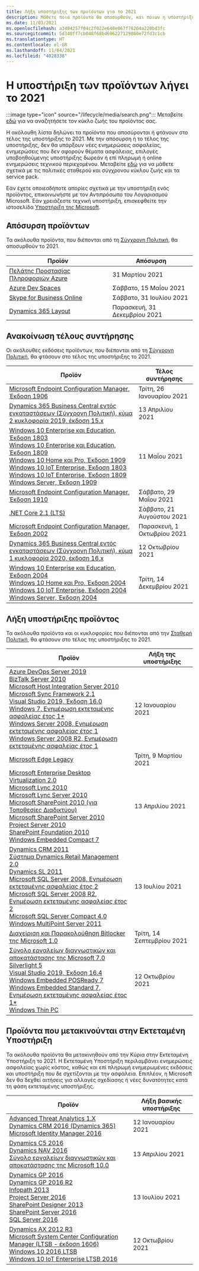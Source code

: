 ```yaml
---
title: Λήξη υποστήριξης των προϊόντων για το 2021
description: Μάθετε ποια προϊόντα θα αποσυρθούν, και ποιων η υποστήριξη θα τερματισθεί ή θα μετακινηθούν από την κύρια υποστήριξη στην εκτεταμένη υποστήριξη το 2021.
ms.date: 11/03/2021
ms.openlocfilehash: a3404257f04c2f022e648e067f78204a220bd3fc
ms.sourcegitcommit: 5d340ff7cb048f68bd696227129860e72fd3c1cb
ms.translationtype: HT
ms.contentlocale: el-GR
ms.lasthandoff: 11/04/2021
ms.locfileid: "4028338"
---
```

# <a name="products-ending-support-in-2021"></a>Η υποστήριξη των προϊόντων λήγει το 2021

:::image type="icon" source="/lifecycle/media/search.png":::
Μεταβείτε [εδώ](/lifecycle/products/) για να αναζητήσετε τον κύκλο ζωής του προϊόντος σας.

Η ακόλουθη λίστα δηλώνει τα προϊόντα που αποσύρονται ή φτάνουν στο τέλος της υποστήριξης το 2021. Με την απόσυρση ή το τέλος της υποστήριξης, δεν θα υπάρξουν νέες ενημερώσεις ασφαλείας, ενημερώσεις που δεν αφορούν θέματα ασφάλειας, επιλογές υποβοηθούμενης υποστήριξης δωρεάν ή επί πληρωμή ή online ενημερώσεις τεχνικού περιεχομένου. Μεταβείτε [εδώ](/lifecycle/overview/product-end-of-support-overview) για να μάθετε σχετικά με τις πολιτικές σταθερού και σύγχρονου κύκλου ζωής και τα service pack.

Εάν έχετε οποιεσδήποτε απορίες σχετικά με την υποστήριξη ενός προϊόντος, επικοινωνήστε με τον Αντιπρόσωπο του Λογαριασμού Microsoft. Εάν χρειάζεστε τεχνική υποστήριξη, επισκεφθείτε την ιστοσελίδα [Υποστήριξη της Microsoft](https://support.microsoft.com/contactus/?ws=support).

## <a name="product-retirements"></a>Απόσυρση προϊόντων

Τα ακόλουθα προϊόντα, που διέπονται από τη [Σύγχρονη Πολιτική](/lifecycle/policies/modern), θα αποσυρθούν το 2021.

| Προϊόν | Απόσυρση |
| --- | --- |
| [Πελάτης Προστασίας Πληροφοριών Azure](/lifecycle/products/azure-information-protection-client?branch=live)<br> | 31 Μαρτίου 2021 |
| [Azure Dev Spaces](/lifecycle/products/azure-dev-spaces?branch=live)<br> | Σάββατο, 15 Μαΐου 2021 |
| [Skype for Business Online](/lifecycle/products/skype-for-business-online?branch=live)<br> | Σάββατο, 31 Ιουλίου 2021 |
| [Dynamics 365 Layout](/lifecycle/products/dynamics-365-layout?branch=live)<br> | Παρασκευή, 31 Δεκεμβρίου 2021 |


## <a name="release-end-of-servicing"></a>Ανακοίνωση τέλους συντήρησης

Οι ακόλουθες εκδόσεις προϊόντων, που διέπονται από τη [Σύγχρονη Πολιτική](/lifecycle/policies/modern), θα φτάσουν στο τέλος της υποστήριξης το 2021.

| Προϊόν | Τέλος συντήρησης |
| --- | --- |
| [Microsoft Endpoint Configuration Manager, Έκδοση 1906](/lifecycle/products/microsoft-endpoint-configuration-manager?branch=live)<br> | Τρίτη, 26 Ιανουαρίου 2021 |
| [Dynamics 365 Business Central εντός εγκαταστάσεων (Σύγχρονη Πολιτική), κύμα 2 κυκλοφορία 2019, έκδοση 15.x](/lifecycle/products/dynamics-365-business-central-onpremises-modern-policy?branch=live)<br> | 13 Απριλίου 2021 |
| [Windows 10 Enterprise και Education, Έκδοση 1803](/lifecycle/products/windows-10-enterprise-and-education?branch=live)<br>[Windows 10 Enterprise και Education, Έκδοση 1809](/lifecycle/products/windows-10-enterprise-and-education?branch=live)<br>[Windows 10 Home και Pro, Έκδοση 1909](/lifecycle/products/windows-10-home-and-pro?branch=live)<br>[Windows 10 IoT Enterprise, Έκδοση 1803](/lifecycle/products/windows-10-iot-enterprise?branch=live)<br>[Windows 10 IoT Enterprise, Έκδοση 1809](/lifecycle/products/windows-10-iot-enterprise?branch=live)<br>[Windows Server, Έκδοση 1909](/lifecycle/products/windows-server?branch=live)<br> | 11 Μαΐου 2021 |
| [Microsoft Endpoint Configuration Manager, Έκδοση 1910](/lifecycle/products/microsoft-endpoint-configuration-manager?branch=live)<br> | Σάββατο, 29 Μαΐου 2021 |
| [.NET Core 2.1 (LTS)](/lifecycle/products/microsoft-net-and-net-core?branch=live)<br> | Σάββατο, 21 Αυγούστου 2021 |
| [Microsoft Endpoint Configuration Manager, Έκδοση 2002](/lifecycle/products/microsoft-endpoint-configuration-manager?branch=live)<br> | Παρασκευή, 1 Οκτωβρίου 2021 |
| [Dynamics 365 Business Central εντός εγκαταστάσεων (Σύγχρονη Πολιτική), κύμα 1 κυκλοφορία 2020, έκδοση 16.x](/lifecycle/products/dynamics-365-business-central-onpremises-modern-policy?branch=live)<br> | 12 Οκτωβρίου 2021 |
| [Windows 10 Enterprise και Education, Έκδοση 2004](/lifecycle/products/windows-10-enterprise-and-education?branch=live)<br>[Windows 10 Home και Pro, Έκδοση 2004](/lifecycle/products/windows-10-home-and-pro?branch=live)<br>[Windows 10 IoT Enterprise, Έκδοση 2004](/lifecycle/products/windows-10-iot-enterprise?branch=live)<br>[Windows Server, Έκδοση 2004](/lifecycle/products/windows-server?branch=live)<br> | Τρίτη, 14 Δεκεμβρίου 2021 |


## <a name="products-reaching-end-of-support"></a>Λήξη υποστήριξης προϊόντος

Τα ακόλουθα προϊόντα και οι κυκλοφορίες που διέπονται από την [Σταθερή Πολιτική](/lifecycle/policies/fixed), θα φτάσουν στο τέλος της υποστήριξης το 2021.

| Προϊόν | Λήξη της υποστήριξης |
| --- | --- |
| [Azure DevOps Server 2019](/lifecycle/products/azure-devops-server-2019?branch=live)<br>[BizTalk Server 2010](/lifecycle/products/biztalk-server-2010?branch=live)<br>[Microsoft Host Integration Server 2010](/lifecycle/products/microsoft-host-integration-server-2010?branch=live)<br>[Microsoft Sync Framework 2.1](/lifecycle/products/microsoft-sync-framework-21?branch=live)<br>[Visual Studio 2019, Έκδοση 16.0](/lifecycle/products/visual-studio-2019?branch=live)<br>[Windows 7, Ενημέρωση εκτεταμένης ασφαλείας έτος 1*](/lifecycle/products/windows-7?branch=live)<br>[Windows Server 2008, Ενημέρωση εκτεταμένης ασφαλείας έτος 1](/lifecycle/products/windows-server-2008?branch=live)<br>[Windows Server 2008 R2, Ενημέρωση εκτεταμένης ασφαλείας έτος 1](/lifecycle/products/windows-server-2008-r2?branch=live)<br> | 12 Ιανουαρίου 2021 |
| [Microsoft Edge Legacy](/lifecycle/products/microsoft-edge-legacy?branch=live)<br> | Τρίτη, 9 Μαρτίου 2021 |
| [Microsoft Enterprise Desktop Virtualization 2.0](/lifecycle/products/microsoft-enterprise-desktop-virtualization-20?branch=live)<br>[Microsoft Lync 2010](/lifecycle/products/microsoft-lync-2010?branch=live)<br>[Microsoft Lync Server 2010](/lifecycle/products/microsoft-lync-server-2010?branch=live)<br>[Microsoft SharePoint 2010 (για Τοποθεσίες Διαδικτύου)](/lifecycle/products/microsoft-sharepoint-2010?branch=live)<br>[Microsoft SharePoint Server 2010](/lifecycle/products/microsoft-sharepoint-server-2010?branch=live)<br>[Project Server 2010](/lifecycle/products/project-server-2010?branch=live)<br>[SharePoint Foundation 2010](/lifecycle/products/sharepoint-foundation-2010?branch=live)<br>[Windows Embedded Compact 7](/lifecycle/products/windows-embedded-compact-7?branch=live)<br> | 13 Απριλίου 2021 |
| [Dynamics CRM 2011](/lifecycle/products/dynamics-crm-2011?branch=live)<br>[Σύστημα Dynamics Retail Management 2.0](/lifecycle/products/dynamics-retail-management-system-20?branch=live)<br>[Dynamics SL 2011](/lifecycle/products/dynamics-sl-2011?branch=live)<br>[Microsoft SQL Server 2008, Ενημέρωση εκτεταμένης ασφαλείας έτος 2](/lifecycle/products/microsoft-sql-server-2008?branch=live)<br>[Microsoft SQL Server 2008 R2, Ενημέρωση εκτεταμένης ασφαλείας έτος 2](/lifecycle/products/microsoft-sql-server-2008-r2?branch=live)<br>[Microsoft SQL Server Compact 4.0](/lifecycle/products/microsoft-sql-server-compact-40?branch=live)<br>[Windows MultiPoint Server 2011](/lifecycle/products/windows-multipoint-server-2011?branch=live)<br> | 13 Ιουλίου 2021 |
| [Διαχείριση και Παρακολούθηση Bitlocker της Microsoft 1.0](/lifecycle/products/microsoft-bitlocker-administration-and-monitoring-10?branch=live)<br> | Τρίτη, 14 Σεπτεμβρίου 2021 |
| [Σύνολο εργαλείων διαγνωστικών και αποκατάστασης της Microsoft 7.0](/lifecycle/products/microsoft-diagnostics-and-recovery-toolset-70?branch=live)<br>[Silverlight 5](/lifecycle/products/silverlight-5?branch=live)<br>[Visual Studio 2019, Έκδοση 16.4](/lifecycle/products/visual-studio-2019?branch=live)<br>[Windows Embedded POSReady 7](/lifecycle/products/windows-embedded-posready-7?branch=live)<br>[Windows Embedded Standard 7, Ενημέρωση εκτεταμένης ασφαλείας έτος 1*](/lifecycle/products/windows-embedded-standard-7?branch=live)<br>[Windows Thin PC](/lifecycle/products/windows-thin-pc?branch=live)<br> | 12 Οκτωβρίου 2021 |


## <a name="products-moving-to-extended-support"></a>Προϊόντα που μετακινούνται στην Εκτεταμένη Υποστήριξη

Τα ακόλουθα προϊόντα θα μετακινηθούν από την Κύρια στην Εκτεταμένη Υποστήριξη το 2021. Η Εκτεταμένη Υποστήριξη περιλαμβάνει ενημερώσεις ασφαλείας χωρίς κόστος, καθώς και επί πληρωμή ενημερωμένες εκδόσεις και υποστήριξη που δε σχετίζονται με την ασφάλεια. Επιπλέον, η Microsoft δεν θα δεχθεί αιτήσεις για αλλαγές σχεδίασης ή νέες δυνατότητες κατά τη φάση εκτεταμένης υποστήριξης.

| Προϊόν | Λήξη βασικής υποστήριξης |
| --- | --- |
| [Advanced Threat Analytics 1.X](/lifecycle/products/advanced-threat-analytics-1x?branch=live)<br>[Dynamics CRM 2016 (Dynamics 365)](/lifecycle/products/dynamics-crm-2016-dynamics-365?branch=live)<br>[Microsoft Identity Manager 2016](/lifecycle/products/microsoft-identity-manager-2016?branch=live)<br> | 12 Ιανουαρίου 2021 |
| [Dynamics C5 2016](/lifecycle/products/dynamics-c5-2016?branch=live)<br>[Dynamics NAV 2016](/lifecycle/products/dynamics-nav-2016?branch=live)<br>[Σύνολο εργαλείων διαγνωστικών και αποκατάστασης της Microsoft 10.0](/lifecycle/products/microsoft-diagnostics-and-recovery-toolset-100?branch=live)<br> | 13 Απριλίου 2021 |
| [Dynamics GP 2016](/lifecycle/products/dynamics-gp-2016?branch=live)<br>[Dynamics GP 2016 R2](/lifecycle/products/dynamics-gp-2016-r2?branch=live)<br>[Infopath 2013](/lifecycle/products/infopath-2013?branch=live)<br>[Project Server 2016](/lifecycle/products/project-server-2016?branch=live)<br>[SharePoint Designer 2013](/lifecycle/products/sharepoint-designer-2013?branch=live)<br>[SharePoint Server 2016](/lifecycle/products/sharepoint-server-2016?branch=live)<br>[SQL Server 2016](/lifecycle/products/sql-server-2016?branch=live)<br> | 13 Ιουλίου 2021 |
| [Dynamics AX 2012 R3](/lifecycle/products/dynamics-ax-2012-r3?branch=live)<br>[Microsoft System Center Configuration Manager (LTSB - έκδοση 1606)](/lifecycle/products/microsoft-system-center-configuration-manager-ltsb-version-1606?branch=live)<br>[Windows 10 2016 LTSB](/lifecycle/products/windows-10-2016-ltsb?branch=live)<br>[Windows 10 IoT Enterprise LTSB 2016](/lifecycle/products/windows-10-iot-enterprise-ltsb-2016?branch=live)<br> | 12 Οκτωβρίου 2021 |
